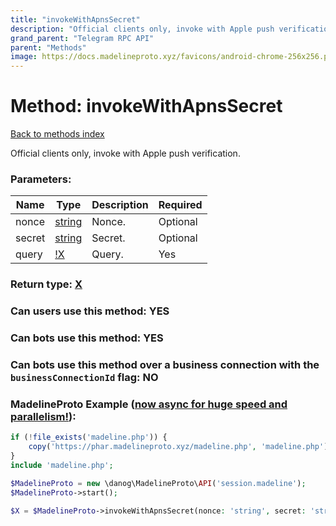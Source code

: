 ```yaml
---
title: "invokeWithApnsSecret"
description: "Official clients only, invoke with Apple push verification."
grand_parent: "Telegram RPC API"
parent: "Methods"
image: https://docs.madelineproto.xyz/favicons/android-chrome-256x256.png
---
```

# Method: invokeWithApnsSecret
[Back to methods index](index.html)



Official clients only, invoke with Apple push verification.

### Parameters:

| Name     |    Type       | Description | Required |
|----------|---------------|-------------|----------|
|nonce|[string](/API_docs/types/string.html) | Nonce. | Optional|
|secret|[string](/API_docs/types/string.html) | Secret. | Optional|
|query|[!X](/API_docs/types/!X.html) | Query. | Yes|


### Return type: [X](/API_docs/types/X.html)

### Can users use this method: **YES**


### Can bots use this method: **YES**


### Can bots use this method over a business connection with the `businessConnectionId` flag: **NO**


### MadelineProto Example ([now async for huge speed and parallelism!](https://docs.madelineproto.xyz/docs/ASYNC.html)):


```php
if (!file_exists('madeline.php')) {
    copy('https://phar.madelineproto.xyz/madeline.php', 'madeline.php');
}
include 'madeline.php';

$MadelineProto = new \danog\MadelineProto\API('session.madeline');
$MadelineProto->start();

$X = $MadelineProto->invokeWithApnsSecret(nonce: 'string', secret: 'string', query: $!X, );
```

